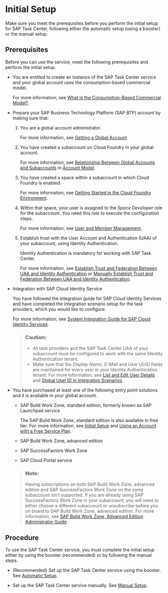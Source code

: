 <!-- loio834769400794464489f390350a82bbd6 -->

# Initial Setup

Make sure you meet the prerequisites before you perform the initial setup for SAP Task Center, following either the automatic setup \(using a booster\) or the manual setup.



<a name="loio834769400794464489f390350a82bbd6__section_z3b_p3y_x5b"/>

## Prerequisites

Before you can use the service, meet the following prerequisites and perform the initial setup.

-   You are entitled to create an instance of the SAP Task Center service and your global account uses the consumption-based commercial model.

    For more information, see [What Is the Consumption-Based Commercial Model?](https://help.sap.com/products/BTP/65de2977205c403bbc107264b8eccf4b/7047eb4a15a84ac7be3c8612179e6d1f.html).

-   Prepare your SAP Business Technology Platform \(SAP BTP\) account by making sure that:

    1.  You are a global account administrator.

        For more information, see [Getting a Global Account](https://help.sap.com/viewer/65de2977205c403bbc107264b8eccf4b/Cloud/en-US/d61c2819034b48e68145c45c36acba6e.html#loiod61c2819034b48e68145c45c36acba6e).

    2.  You have created a subaccount on Cloud Foundry in your global account.

        For more information, see [Relationship Between Global Accounts and Subaccounts](https://help.sap.com/viewer/3504ec5ef16548778610c7e89cc0eac3/Cloud/en-US/8ed4a705efa0431b910056c0acdbf377.html#loioeeda449cf252418a97e0f7c9abd30b9a) in [Account Model](https://help.sap.com/viewer/3504ec5ef16548778610c7e89cc0eac3/Cloud/en-US/8ed4a705efa0431b910056c0acdbf377.html).

    3.  You have created a space within a subaccount in which Cloud Foundry is enabled.

        For more information, see [Getting Started in the Cloud Foundry Environment](https://help.sap.com/viewer/65de2977205c403bbc107264b8eccf4b/Cloud/en-US/b328cc89ea14484d9655b8cfb8efb508.html).

    4.  Within that space, your user is assigned to the *Space Developer* role for the subaccount. You need this role to execute the configuration steps.

        For more information, see [User and Member Management](https://help.sap.com/viewer/3504ec5ef16548778610c7e89cc0eac3/Cloud/en-US/cc1c676b43904066abb2a4838cbd0c37.html).

    5.  Establish trust with the User Account and Authentication \(UAA\) of your subaccount, using Identity Authentication.

        Identity Authentication is mandatory for working with SAP Task Center.

        For more information, see [Establish Trust and Federation Between UAA and Identity Authentication](https://help.sap.com/docs/BTP/65de2977205c403bbc107264b8eccf4b/161f8f0cfac64c4fa2d973bc5f08a894.html) or [Manually Establish Trust and Federation Between UAA and Identity Authentication](https://help.sap.com/docs/BTP/65de2977205c403bbc107264b8eccf4b/7c6aa87459764b179aeccadccd4f91f3.html).


-   Integration with SAP Cloud Identity Service

    You have followed the integration guide for SAP Cloud Identity Services and have completed the integration scenario setup for the task providers, which you would like to configure.

    For more information, see [System Integration Guide for SAP Cloud Identity Services](https://help.sap.com/viewer/b95c3d5bab324a3a8409eee5267a5b75/Cloud/en-US).

    > ### Caution:  
    > -   All task providers and the SAP Task Center UAA of your subaccount must be configured to work with the same Identity Authentication tenant.
    > -   Make sure that the *Display Name*, *E-Mail* and *User UUID* fields are maintained for every user in your Identity Authentication tenant. For more information, see [List and Edit User Details](https://help.sap.com/docs/IDENTITY_AUTHENTICATION/6d6d63354d1242d185ab4830fc04feb1/045cb01bd2034b05a69e1a626e46570f.html) and [Global User ID in Integration Scenarios](https://help.sap.com/docs/SAP_CLOUD_IDENTITY/b95c3d5bab324a3a8409eee5267a5b75/a04611df60404a248a7a8089c85b9761.html).

-   You have purchased at least one of the following entry point solutions and it is available in your global account.

    -   SAP Build Work Zone, standard edition, formerly known as SAP Launchpad service

        The SAP Build Work Zone, standard edition is also available in free tier. For. more information, see [Initial Setup](https://help.sap.com/viewer/8c8e1958338140699bd4811b37b82ece/Cloud/en-US/fd79b232967545569d1ae4d8f691016b.html) and [Using an Account with a Free Service Plan](https://help.sap.com/docs/Launchpad_Service/8c8e1958338140699bd4811b37b82ece/1868e0dd101a4aa78b75e49ab46c992a.html).

    -   SAP Build Work Zone, advanced edition

    -   SAP SuccessFactors Work Zone

    -   SAP Cloud Portal service


    > ### Note:  
    > Having subscriptions on both SAP Build Work Zone, advanced edition and SAP SuccessFactors Work Zone on the same subaccount isn't supported. If you are already using SAP SuccessFactors Work Zone in your subaccount, you will need to either choose a different subaccount or unsubscribe before you on board to SAP Build Work Zone, advanced edition. For more information, see [SAP Build Work Zone, Advanced Edition Administrator Guide](https://help.sap.com/docs/WZ/b03c84105ff74f809631e494bd612e83/9e78b62e8d2a4e1b928d85d22fe957a7.html#create-a-subaccount).




<a name="loio834769400794464489f390350a82bbd6__section_ssw_jb2_2vb"/>

## Procedure

To use the SAP Task Center service, you must complete the initial setup either by using the booster \(recommended\) or by following the manual steps.

-   \(Recommended\) Set up the SAP Task Center service using the booster. See [Automatic Setup](automatic-setup-3a49967.md).

-   Set up the SAP Task Center service manually. See [Manual Setup](manual-setup-0f00d3d.md).


